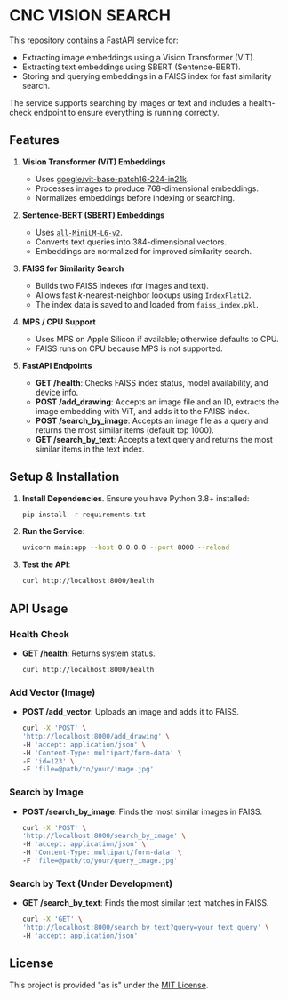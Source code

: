 # CNC VISION SEARCH

This repository contains a FastAPI service for:
- Extracting image embeddings using a Vision Transformer (ViT).
- Extracting text embeddings using SBERT (Sentence-BERT).
- Storing and querying embeddings in a FAISS index for fast similarity search.

The service supports searching by images or text and includes a health-check endpoint to ensure everything is running correctly.

## Features

1. **Vision Transformer (ViT) Embeddings**  
   - Uses [google/vit-base-patch16-224-in21k](https://huggingface.co/google/vit-base-patch16-224-in21k).  
   - Processes images to produce 768-dimensional embeddings.  
   - Normalizes embeddings before indexing or searching.

2. **Sentence-BERT (SBERT) Embeddings**  
   - Uses [`all-MiniLM-L6-v2`](https://www.sbert.net/docs/pretrained_models.html).  
   - Converts text queries into 384-dimensional vectors.  
   - Embeddings are normalized for improved similarity search.

3. **FAISS for Similarity Search**  
   - Builds two FAISS indexes (for images and text).  
   - Allows fast *k*-nearest-neighbor lookups using `IndexFlatL2`.  
   - The index data is saved to and loaded from `faiss_index.pkl`.

4. **MPS / CPU Support**  
   - Uses MPS on Apple Silicon if available; otherwise defaults to CPU.  
   - FAISS runs on CPU because MPS is not supported.

5. **FastAPI Endpoints**  
   - **GET /health**: Checks FAISS index status, model availability, and device info.
   - **POST /add_drawing**: Accepts an image file and an ID, extracts the image embedding with ViT, and adds it to the FAISS index.
   - **POST /search_by_image**: Accepts an image file as a query and returns the most similar items (default top 1000).
   - **GET /search_by_text**: Accepts a text query and returns the most similar items in the text index.

## Setup & Installation


1. **Install Dependencies**. Ensure you have Python 3.8+ installed:
   ```bash
   pip install -r requirements.txt
   ```

2. **Run the Service**:
   ```bash
   uvicorn main:app --host 0.0.0.0 --port 8000 --reload
   ```

3. **Test the API**:
   ```bash
   curl http://localhost:8000/health
   ```

## API Usage

### Health Check
- **GET /health**: Returns system status.
   ```bash
   curl http://localhost:8000/health
   ```

### Add Vector (Image)
- **POST /add_vector**: Uploads an image and adds it to FAISS.
   ```bash
  curl -X 'POST' \
  'http://localhost:8000/add_drawing' \
  -H 'accept: application/json' \
  -H 'Content-Type: multipart/form-data' \
  -F 'id=123' \
  -F 'file=@path/to/your/image.jpg'
   ```

### Search by Image
- **POST /search_by_image**: Finds the most similar images in FAISS.
   ```bash
   curl -X 'POST' \
  'http://localhost:8000/search_by_image' \
  -H 'accept: application/json' \
  -H 'Content-Type: multipart/form-data' \
  -F 'file=@path/to/your/query_image.jpg'
   ```

### Search by Text (Under Development)
- **GET /search_by_text**: Finds the most similar text matches in FAISS.
   ```bash
   curl -X 'GET' \
  'http://localhost:8000/search_by_text?query=your_text_query' \
  -H 'accept: application/json'
   ```

## License

This project is provided "as is" under the [MIT License](LICENSE).
